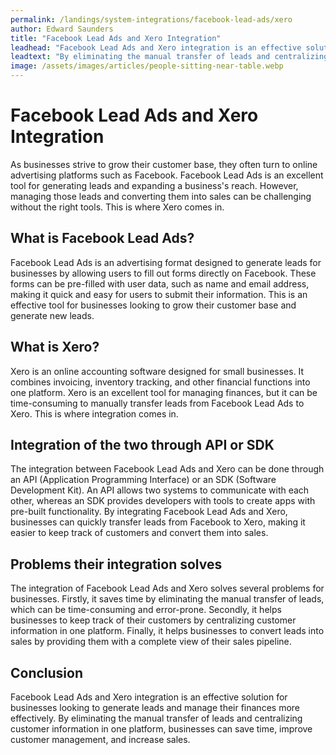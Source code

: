 ```yaml
---
permalink: /landings/system-integrations/facebook-lead-ads/xero
author: Edward Saunders
title: "Facebook Lead Ads and Xero Integration"
leadhead: "Facebook Lead Ads and Xero integration is an effective solution for businesses looking to generate leads and manage their finances more effectively"
leadtext: "By eliminating the manual transfer of leads and centralizing customer information in one platform, businesses can save time, improve customer management, and increase sales."
image: /assets/images/articles/people-sitting-near-table.webp
---
```

<div class="arttext">    <h1>Facebook Lead Ads and Xero Integration</h1>
    <p>As businesses strive to grow their customer base, they often turn to online advertising platforms such as Facebook. Facebook Lead Ads is an excellent tool for generating leads and expanding a business's reach. However, managing those leads and converting them into sales can be challenging without the right tools. This is where Xero comes in.</p>
    <h2>What is Facebook Lead Ads?</h2>
    <p>Facebook Lead Ads is an advertising format designed to generate leads for businesses by allowing users to fill out forms directly on Facebook. These forms can be pre-filled with user data, such as name and email address, making it quick and easy for users to submit their information. This is an effective tool for businesses looking to grow their customer base and generate new leads.</p>
    <h2>What is Xero?</h2>
    <p>Xero is an online accounting software designed for small businesses. It combines invoicing, inventory tracking, and other financial functions into one platform. Xero is an excellent tool for managing finances, but it can be time-consuming to manually transfer leads from Facebook Lead Ads to Xero. This is where integration comes in.</p>
    <h2>Integration of the two through API or SDK</h2>
    <p>The integration between Facebook Lead Ads and Xero can be done through an API (Application Programming Interface) or an SDK (Software Development Kit). An API allows two systems to communicate with each other, whereas an SDK provides developers with tools to create apps with pre-built functionality. By integrating Facebook Lead Ads and Xero, businesses can quickly transfer leads from Facebook to Xero, making it easier to keep track of customers and convert them into sales.</p>
    <h2>Problems their integration solves</h2>
    <p>The integration of Facebook Lead Ads and Xero solves several problems for businesses. Firstly, it saves time by eliminating the manual transfer of leads, which can be time-consuming and error-prone. Secondly, it helps businesses to keep track of their customers by centralizing customer information in one platform. Finally, it helps businesses to convert leads into sales by providing them with a complete view of their sales pipeline.</p>
    <h2>Conclusion</h2>
    <p>Facebook Lead Ads and Xero integration is an effective solution for businesses looking to generate leads and manage their finances more effectively. By eliminating the manual transfer of leads and centralizing customer information in one platform, businesses can save time, improve customer management, and increase sales.</p>
</div>